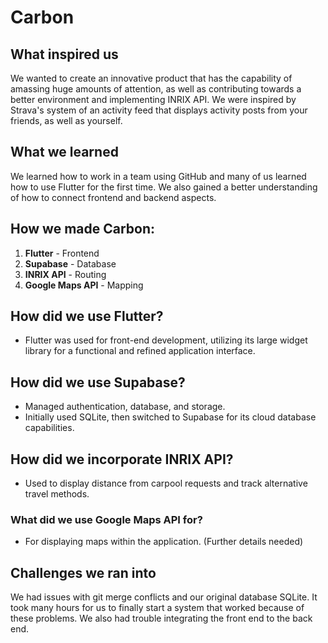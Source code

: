 # Carbon

## What inspired us
We wanted to create an innovative product that has the capability of amassing huge amounts of attention, as well as contributing towards a better environment and implementing INRIX API. We were inspired by Strava's system of an activity feed that displays activity posts from your friends, as well as yourself.

## What we learned
We learned how to work in a team using GitHub and many of us learned how to use Flutter for the first time. We also gained a better understanding of how to connect frontend and backend aspects.

## How we made Carbon:
1. **Flutter** - Frontend
2. **Supabase** - Database
3. **INRIX API** - Routing
4. **Google Maps API** - Mapping

## How did we use Flutter?
- Flutter was used for front-end development, utilizing its large widget library for a functional and refined application interface.

## How did we use Supabase?
- Managed authentication, database, and storage.
- Initially used SQLite, then switched to Supabase for its cloud database capabilities.

## How did we incorporate INRIX API?
- Used to display distance from carpool requests and track alternative travel methods.

### What did we use Google Maps API for?
- For displaying maps within the application. (Further details needed)

## Challenges we ran into
We had issues with git merge conflicts and our original database SQLite. It took many hours for us to finally start a system that worked because of these problems. We also had trouble integrating the front end to the back end.

